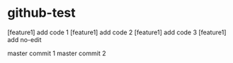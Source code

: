 # github-test

[feature1] add code 1
[feature1] add code 2
[feature1] add code 3
[feature1] add no-edit

master commit 1
master commit 2
